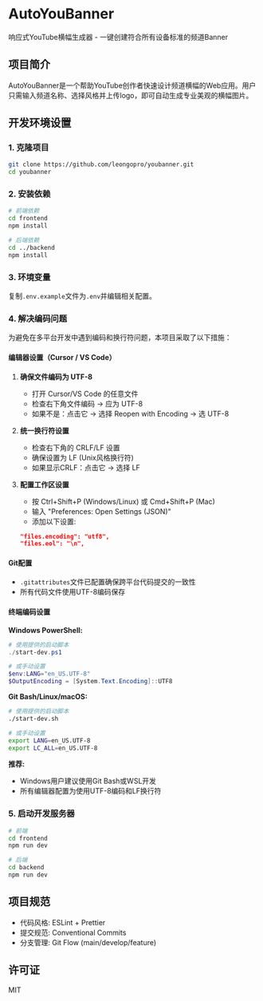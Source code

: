 # AutoYouBanner

响应式YouTube横幅生成器 - 一键创建符合所有设备标准的频道Banner

## 项目简介

AutoYouBanner是一个帮助YouTube创作者快速设计频道横幅的Web应用。用户只需输入频道名称、选择风格并上传logo，即可自动生成专业美观的横幅图片。

## 开发环境设置

### 1. 克隆项目

```bash
git clone https://github.com/leongopro/youbanner.git
cd youbanner
```

### 2. 安装依赖

```bash
# 前端依赖
cd frontend
npm install

# 后端依赖
cd ../backend
npm install
```

### 3. 环境变量

复制`.env.example`文件为`.env`并编辑相关配置。

### 4. 解决编码问题

为避免在多平台开发中遇到编码和换行符问题，本项目采取了以下措施：

#### 编辑器设置（Cursor / VS Code）

1. **确保文件编码为 UTF-8**
   - 打开 Cursor/VS Code 的任意文件
   - 检查右下角文件编码 → 应为 UTF-8
   - 如果不是：点击它 → 选择 Reopen with Encoding → 选 UTF-8

2. **统一换行符设置**
   - 检查右下角的 CRLF/LF 设置
   - 确保设置为 LF (Unix风格换行符)
   - 如果显示CRLF：点击它 → 选择 LF

3. **配置工作区设置**
   - 按 Ctrl+Shift+P (Windows/Linux) 或 Cmd+Shift+P (Mac)
   - 输入 "Preferences: Open Settings (JSON)"
   - 添加以下设置:
   ```json
   "files.encoding": "utf8",
   "files.eol": "\n",
   ```

#### Git配置

- `.gitattributes`文件已配置确保跨平台代码提交的一致性
- 所有代码文件使用UTF-8编码保存

#### 终端编码设置

**Windows PowerShell:**
```powershell
# 使用提供的启动脚本
./start-dev.ps1

# 或手动设置
$env:LANG="en_US.UTF-8"
$OutputEncoding = [System.Text.Encoding]::UTF8
```

**Git Bash/Linux/macOS:**
```bash
# 使用提供的启动脚本
./start-dev.sh

# 或手动设置
export LANG=en_US.UTF-8
export LC_ALL=en_US.UTF-8
```

**推荐:**
- Windows用户建议使用Git Bash或WSL开发
- 所有编辑器配置为使用UTF-8编码和LF换行符

### 5. 启动开发服务器

```bash
# 前端
cd frontend
npm run dev

# 后端
cd backend
npm run dev
```

## 项目规范

- 代码风格: ESLint + Prettier
- 提交规范: Conventional Commits
- 分支管理: Git Flow (main/develop/feature)

## 许可证

MIT 